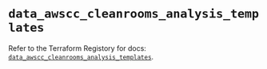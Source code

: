 # `data_awscc_cleanrooms_analysis_templates`

Refer to the Terraform Registory for docs: [`data_awscc_cleanrooms_analysis_templates`](https://registry.terraform.io/providers/hashicorp/awscc/0.70.0/docs/data-sources/cleanrooms_analysis_templates).
